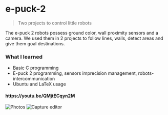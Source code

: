 # e-puck-2
> Two projects to control little robots

The e-puck 2 robots possess ground color, wall proximity sensors and a camera.
We used them in 2 projects to follow lines, walls, detect areas and give them goal destinations.

<h3>What I learned</h3>
<ul>
  <li>Basic C programming</li>
  <li>E-puck 2 programming, sensors imprecision management, robots-intercommunication</li>
  <li>Ubuntu and LaTeX usage</li>
</ul>

<h4>https://youtu.be/QMjtECqyn2M</h4>


![Photos](https://user-images.githubusercontent.com/29238761/158163033-c5f28ba4-8323-4871-9430-e8be159151bd.jpg)
![Capture editor](https://user-images.githubusercontent.com/29238761/158163042-0470f0b6-684a-496f-a22f-df44bbdd7782.png)
